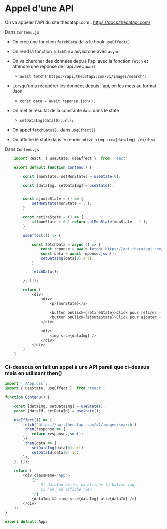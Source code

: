# Appel d'une API

On va appeler l'API du site thecatapi.com : https://docs.thecatapi.com/


Dans `Contenu.js`

- On cree une fonction `fetchData` dans le hook `useEffect()`

- On rend la fonction `fetchData` asyncrone avec `async`

- On va chercher des données depuis l'api avec la fonction `fetch` et attendre une reponse de l'api avec `await`

    - `await fetch('https://api.thecatapi.com/v1/images/search');`

- Lorsqu'on a récupérer les données depuis l'api, on les mets au format Json

    - `const data = await reponse.json();`


- On met le résultat de la constante `data` dans le state

    - `setDataImg(data[0].url);`

- On appel `fetchData();` dans `useEffect()`

- On affiche le state dans le render `<div> <img src={dataImg} /></div>`

Dans `Contenu.js`

```js
    import React, { useState, useEffect }  from 'react'

    export default function Contenu() {

        const [monState, setMonState] = useState(0);

        const [dataImg, setDataImg] = useState();


        const ajouteState = () => {
            setMonState(monState + 1 );
        }

        const retireState = () => {
            if(monState > 0 ) return setMonState(monState - 1 );
        }

        useEffect(() => {

            const fetchData = async () => {
                const reponse = await fetch('https://api.thecatapi.com/v1/images/search');
                const data = await reponse.json();
                setDataImg(data[0].url);
            }

            fetchData();

        }, []);

        return (
            <div>
                <div>
                    <p>{monState}</p>

                    <button onClick={retireState}>Click pour retirer - 1</button>
                    <button onClick={ajouteState}>Click pour ajouter + 1</button>
                </div>

                <div>
                    <img src={dataImg} />
                </div>
            </div>
        )
    }
```
### Ci-dessous on fait un appel à une API pareil que ci-dessus mais en utilisant then()
```js
import './App.css';
import { useState, useEffect }  from 'react';

function Contenu() {

    const [dataImg, setDataImg] = useState();
    const [dataId, setDataId] = useState();

    useEffect(() => {
        fetch('https://api.thecatapi.com/v1/images/search')
        .then(response => {
            return response.json();
        })
        .then(data => {
            setDataImg(data[0].url);
            setDataId(data[0].id);
        });
    }, []);

    return (
        <div className="App">
            {/* 
                Si dataImd exite, on affiche la balise img,
                si non, on affiche rien 
            */}
            {dataImg && <img src={dataImg} alt={dataId} />}
        </div>
    );
}

export default App;
```